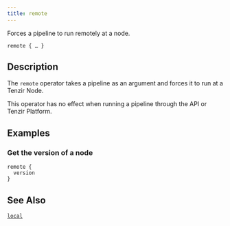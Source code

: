 ```yaml
---
title: remote
---
```


Forces a pipeline to run remotely at a node.

```tql
remote { … }
```

## Description

The `remote` operator takes a pipeline as an argument and forces it to run at a
Tenzir Node.

This operator has no effect when running a pipeline through the API or Tenzir
Platform.

## Examples

### Get the version of a node

```tql
remote {
  version
}
```

## See Also

[`local`](local)
